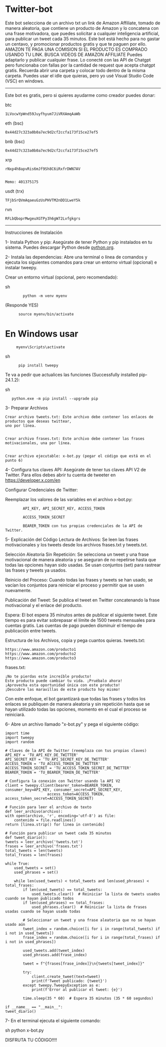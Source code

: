 # Twitter-bot
Este bot selecciona de un archivo txt un link de Amazon Affiliate, tomado de manera aleatoria, 
que contiene un producto de Amazon y lo concatena con una frase motivadora, que puedes solicitar
a cualquier inteligencia artificial, para publicar un tweet cada 35 minutos.
Este bot está hecho para no gastar un centavo, y promocionar productos gratis y que te paguen por ello.
AMAZON TE PAGA UNA COMISION SI EL PRODUCTO ES COMPRADO USANDO TU LINK. BUSCA VIDEOS DE AMAZON AFFILIATE
Puedes adaptarlo y publicar cualquier frase. Lo conecté con las API de Chatgpt pero funcionaba con fallas por la cantidad de request que acepta chatgpt gratis.
Recuerda abrir una carpeta y colocar todo dentro de la misma carpeta. 
Puedes usar el idle que quieras, pero yo usé Visual Studio Code (VSC) en windows.

*************************************************************************************************************

Este bot es gratis, pero si quieres ayudarme como creador puedes donar:

btc 

	1LVocwYpWnd59Juyfhyum7JiVRXAmqAaWb

eth (bsc)

	0x44d27c323a0b0a7ec9d2cf2ccfa173f15ce27ef5

bnb (bsc)

	0x44d27c323a0b0a7ec9d2cf2ccfa173f15ce27ef5

xrp

	rNxp4h8apvRis6mJf9Sh8C6iRxfrDWN7AV


	Memo: 401375175

usdt (trx)

	TFjbSrQVmAqaeuGzUsPHVTM2nDD1LweY5k

rvn

	RFLbQboprMwgeuXGTPy3h6gW72Lvfgkgrs

*************************************************************************************************************

Instrucciones de Instalación

1- Instala Python y pip: Asegúrate de tener Python y pip instalados en tu sistema. 
   Puedes descargar Python desde [python.org](https://www.python.org/).

2- Instala las dependencias: Abre una terminal o línea de comandos y ejecuta los siguientes comandos
   para crear un entorno virtual (opcional) e instalar tweepy.

   Crear un entorno virtual (opcional, pero recomendado):

   sh

 			python -m venv myenv   

  (Responde YES)
   
 		  source myenv/bin/activate  

   # En Windows usar
		 myenv\Scripts\activate


   sh

		  pip install tweepy

   Te va a pedir que actualices las funciones (Successfully installed pip-24.1.2):

   sh

	   python.exe -m pip install --upgrade pip



3- Preparar Archivos

    Crear archivo tweets.txt: Este archivo debe contener los enlaces de productos que deseas twittear,
    uno por línea.

   
    Crear archivo frases.txt: Este archivo debe contener las frases motivacionales, una por línea.


    Crear archivo ejecutable: x-bot.py (pegar el código que está en el punto 6)



4- Configura tus claves API: Asegúrate de tener tus claves API V2 de Twitter. Para ellos debes 
   abrir tu cuenta de tweeter en https://developer.x.com/en

   Configurar Credenciales de Twitter:

   Reemplazar los valores de las variables en el archivo x-bot.py: 

   			API_KEY, API_SECRET_KEY, ACCESS_TOKEN 

   			ACCESS_TOKEN_SECRET

   			BEARER_TOKEN con tus propias credenciales de la API de Twitter.



5- Explicación del Código
   Lectura de Archivos: Se leen las frases motivacionales y los tweets desde los archivos frases.txt y
   tweets.txt.
   
   Selección Aleatoria Sin Repetición: Se selecciona un tweet y una frase motivacional de manera aleatoria
   y se aseguran de no repetirse hasta que todas las opciones hayan sido usadas. 
   Se usan conjuntos (set) para rastrear las frases y tweets ya usados.
   
   Reinicio del Proceso: Cuando todas las frases y tweets se han usado, se vacían los conjuntos
   para reiniciar el proceso y permitir que se usen nuevamente.
   
   Publicación del Tweet: Se publica el tweet en Twitter concatenando la frase motivacional y
   el enlace del producto.
   
   Espera: El bot espera 35 minutos antes de publicar el siguiente tweet. Este tiempo es para 
   evitar sobrepasar el límite de 1500 tweets mensuales para cuentas gratis.
   Las cuentas de pago pueden disminuir el tiempo de publicación entre tweets.

Estructura de los Archivos, copia y pega cuantos quieras.
tweets.txt:

 	https://www.amazon.com/producto1
 	https://www.amazon.com/producto2
 	https://www.amazon.com/producto3

frases.txt:

	¡No te pierdas este increíble producto!
	Este producto puede cambiar tu vida. ¡Pruébalo ahora!
	¡Aprovecha esta oportunidad única con este producto!
	¡Descubre las maravillas de este producto hoy mismo!


Con este enfoque, el bot garantizará que todas las frases y todos los enlaces se publiquen
de manera aleatoria y sin repetición hasta que se hayan utilizado todas las opciones, 
momento en el cual el proceso se reiniciará.


6- Abre un archivo llamado "x-bot.py" y pega el siguiente código:

	import time
	import tweepy
	import random

	# Claves de la API de Twitter (reemplaza con tus propias claves)
	API_KEY = 'TU_API_KEY_DE_TWITTER'
	API_SECRET_KEY = 'TU_API_SECRET_KEY_DE_TWITTER'
	ACCESS_TOKEN = 'TU_ACCESS_TOKEN_DE_TWITTER'
	ACCESS_TOKEN_SECRET = 'TU_ACCESS_TOKEN_SECRET_DE_TWITTER'
	BEARER_TOKEN = 'TU_BEARER_TOKEN_DE_TWITTER'

	# Configura la conexión con Twitter usando la API V2
	client = tweepy.Client(bearer_token=BEARER_TOKEN, consumer_key=API_KEY, consumer_secret=API_SECRET_KEY,
                       access_token=ACCESS_TOKEN, access_token_secret=ACCESS_TOKEN_SECRET)

	# Función para leer el archivo de texto
	def leer_archivo(archivo):
    with open(archivo, 'r', encoding='utf-8') as file:
        contenido = file.readlines()
    return [linea.strip() for linea in contenido]

	# Función para publicar un tweet cada 35 minutos
	def tweet_diario():
    tweets = leer_archivo('tweets.txt')
    frases = leer_archivo('frases.txt')
    total_tweets = len(tweets)
    total_frases = len(frases)

    while True:
        used_tweets = set()
        used_phrases = set()

        while len(used_tweets) < total_tweets and len(used_phrases) < total_frases:
            if len(used_tweets) == total_tweets:
                used_tweets.clear()  # Reiniciar la lista de tweets usados cuando se hayan publicado todos
            if len(used_phrases) == total_frases:
                used_phrases.clear()  # Reiniciar la lista de frases usadas cuando se hayan usado todas

            # Seleccionar un tweet y una frase aleatoria que no se hayan usado aún
            tweet_index = random.choice([i for i in range(total_tweets) if i not in used_tweets])
            frase_index = random.choice([i for i in range(total_frases) if i not in used_phrases])

            used_tweets.add(tweet_index)
            used_phrases.add(frase_index)

            tweet = f"{frases[frase_index]}\n{tweets[tweet_index]}"

            try:
                client.create_tweet(text=tweet)
                print(f'Tweet publicado: {tweet}')
            except tweepy.TweepyException as e:
                print(f'Error al publicar el tweet: {e}')

            time.sleep(35 * 60)  # Espera 35 minutos (35 * 60 segundos)

	if __name__ == "__main__":
    tweet_diario()


7- En el terminal ejecuta el siguiente comando:

sh
python x-bot.py  


DISFRUTA TU CÓDIGO!!!!
